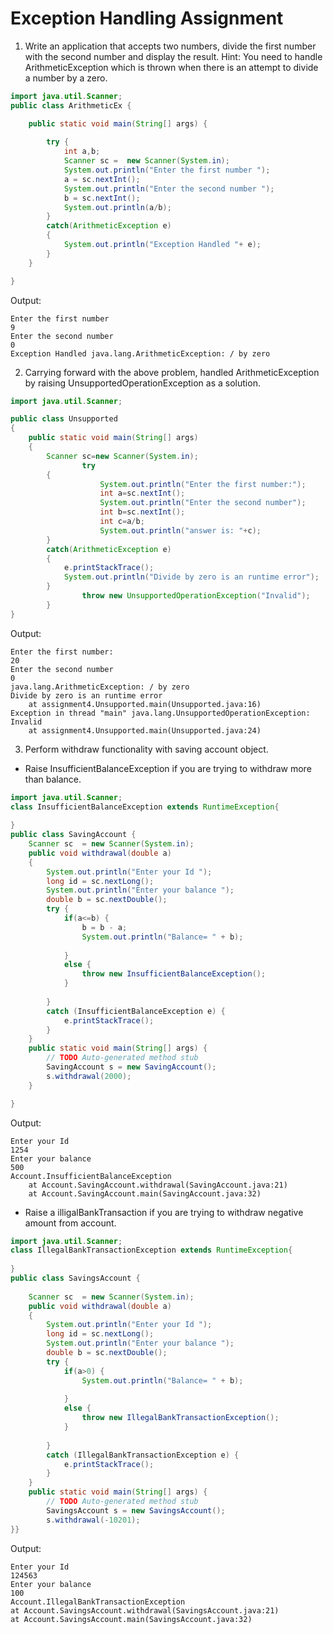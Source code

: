 # Exception Handling Assignment

1. Write an application that accepts two numbers, divide the first number with the second number and display the result. Hint: You need to handle ArithmeticException which is thrown when there is an attempt to divide a number by a zero.

```java
import java.util.Scanner;
public class ArithmeticEx {

	public static void main(String[] args) {
		
		try {
			int a,b;
			Scanner sc =  new Scanner(System.in);
			System.out.println("Enter the first number ");
			a = sc.nextInt();
			System.out.println("Enter the second number ");
			b = sc.nextInt();
			System.out.println(a/b);
		}
		catch(ArithmeticException e)
		{
			System.out.println("Exception Handled "+ e);
		}
	}

}
```
Output: 
```
Enter the first number 
9
Enter the second number 
0
Exception Handled java.lang.ArithmeticException: / by zero

```

2. Carrying forward with the above problem, handled ArithmeticException by raising UnsupportedOperationException as a solution.

```java
import java.util.Scanner;

public class Unsupported 
{
	public static void main(String[] args)
	{
		Scanner sc=new Scanner(System.in);
				try
		{
					System.out.println("Enter the first number:");
					int a=sc.nextInt();
					System.out.println("Enter the second number");
					int b=sc.nextInt();
					int c=a/b;
					System.out.println("answer is: "+c);
		}
		catch(ArithmeticException e)
		{
			e.printStackTrace();
			System.out.println("Divide by zero is an runtime error");
		}
				throw new UnsupportedOperationException("Invalid");
		}
}
```

Output:

```
Enter the first number:
20
Enter the second number
0
java.lang.ArithmeticException: / by zero
Divide by zero is an runtime error
	at assignment4.Unsupported.main(Unsupported.java:16)
Exception in thread "main" java.lang.UnsupportedOperationException: Invalid
	at assignment4.Unsupported.main(Unsupported.java:24)
```

3. Perform withdraw functionality with saving account object.

 - Raise InsufficientBalanceException if you are trying to withdraw more than balance.

```java
import java.util.Scanner;
class InsufficientBalanceException extends RuntimeException{
	
}
public class SavingAccount {
	Scanner sc  = new Scanner(System.in);
	public void withdrawal(double a)
	{
		System.out.println("Enter your Id ");
		long id = sc.nextLong();
		System.out.println("Enter your balance ");
		double b = sc.nextDouble();
		try {
			if(a<=b) {
				b = b - a;
				System.out.println("Balance= " + b);
				
			}
			else {
				throw new InsufficientBalanceException();
			}
			
		}
		catch (InsufficientBalanceException e) {
			e.printStackTrace();
		}
	}
	public static void main(String[] args) {
		// TODO Auto-generated method stub
		SavingAccount s = new SavingAccount();
		s.withdrawal(2000);
	}

}
```
Output:
```
Enter your Id 
1254
Enter your balance 
500
Account.InsufficientBalanceException
	at Account.SavingAccount.withdrawal(SavingAccount.java:21)
	at Account.SavingAccount.main(SavingAccount.java:32)
```

 - Raise a illigalBankTransaction if you are trying to withdraw negative amount from account.

```java
import java.util.Scanner;
class IllegalBankTransactionException extends RuntimeException{
	
}
public class SavingsAccount {
	
	Scanner sc  = new Scanner(System.in);
	public void withdrawal(double a)
	{
		System.out.println("Enter your Id ");
		long id = sc.nextLong();
		System.out.println("Enter your balance ");
		double b = sc.nextDouble();
		try {
			if(a>0) {
				System.out.println("Balance= " + b);
				
			}
			else {
				throw new IllegalBankTransactionException();
			}
			
		}
		catch (IllegalBankTransactionException e) {
			e.printStackTrace();
		}
	}
	public static void main(String[] args) {
		// TODO Auto-generated method stub
		SavingsAccount s = new SavingsAccount();
		s.withdrawal(-10201);
}}
```
Output:
```
Enter your Id 
124563
Enter your balance 
100
Account.IllegalBankTransactionException
at Account.SavingsAccount.withdrawal(SavingsAccount.java:21)
at Account.SavingsAccount.main(SavingsAccount.java:32)
```
